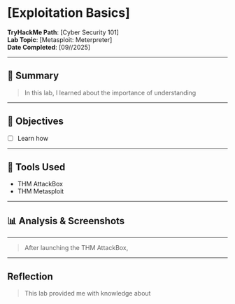 # [Exploitation Basics]

**TryHackMe Path**: [Cyber Security 101]  
**Lab Topic**: [Metasploit: Meterpreter]  
**Date Completed**: [09//2025]

---

## 🧠 Summary

> In this lab, I learned about the importance of understanding 

---

## 🎯 Objectives
- [ ] Learn how 

      
---

## 🧰 Tools Used
- THM AttackBox
- THM Metasploit

---


## 📊 Analysis & Screenshots

***  ***

> After launching the THM AttackBox, 

---

## Reflection

> This lab provided me with knowledge about 
